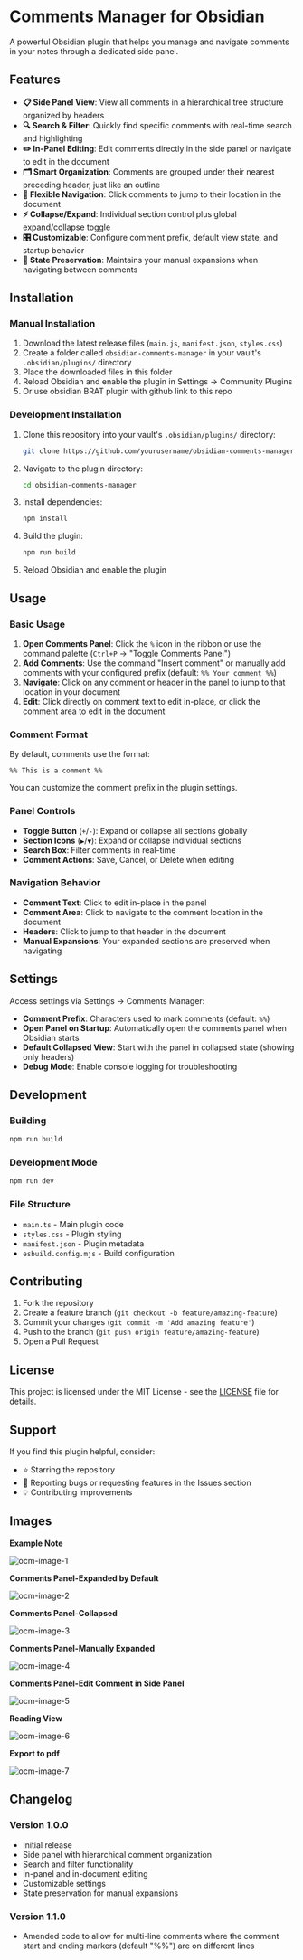 # Comments Manager for Obsidian

A powerful Obsidian plugin that helps you manage and navigate comments in your notes through a dedicated side panel.

## Features

- **📋 Side Panel View**: View all comments in a hierarchical tree structure organized by headers
- **🔍 Search & Filter**: Quickly find specific comments with real-time search and highlighting
- **✏️ In-Panel Editing**: Edit comments directly in the side panel or navigate to edit in the document
- **🗂️ Smart Organization**: Comments are grouped under their nearest preceding header, just like an outline
- **🔄 Flexible Navigation**: Click comments to jump to their location in the document
- **⚡ Collapse/Expand**: Individual section control plus global expand/collapse toggle
- **🎛️ Customizable**: Configure comment prefix, default view state, and startup behavior
- **💾 State Preservation**: Maintains your manual expansions when navigating between comments

## Installation

### Manual Installation

1. Download the latest release files (`main.js`, `manifest.json`, `styles.css`)
2. Create a folder called `obsidian-comments-manager` in your vault's `.obsidian/plugins/` directory
3. Place the downloaded files in this folder
4. Reload Obsidian and enable the plugin in Settings → Community Plugins
5. Or use obsidian BRAT plugin with github link to this repo

### Development Installation

1. Clone this repository into your vault's `.obsidian/plugins/` directory:
   ```bash
   git clone https://github.com/yourusername/obsidian-comments-manager.git
   ```
2. Navigate to the plugin directory:
   ```bash
   cd obsidian-comments-manager
   ```
3. Install dependencies:
   ```bash
   npm install
   ```
4. Build the plugin:
   ```bash
   npm run build
   ```
5. Reload Obsidian and enable the plugin

## Usage

### Basic Usage

1. **Open Comments Panel**: Click the `%` icon in the ribbon or use the command palette (`Ctrl+P` → "Toggle Comments Panel")
2. **Add Comments**: Use the command "Insert comment" or manually add comments with your configured prefix (default: `%% Your comment %%`)
3. **Navigate**: Click on any comment or header in the panel to jump to that location in your document
4. **Edit**: Click directly on comment text to edit in-place, or click the comment area to edit in the document

### Comment Format

By default, comments use the format:
```
%% This is a comment %%
```

You can customize the comment prefix in the plugin settings.

### Panel Controls

- **Toggle Button** (`+`/`-`): Expand or collapse all sections globally
- **Section Icons** (`▶`/`▼`): Expand or collapse individual sections
- **Search Box**: Filter comments in real-time
- **Comment Actions**: Save, Cancel, or Delete when editing

### Navigation Behavior

- **Comment Text**: Click to edit in-place in the panel
- **Comment Area**: Click to navigate to the comment location in the document
- **Headers**: Click to jump to that header in the document
- **Manual Expansions**: Your expanded sections are preserved when navigating

## Settings

Access settings via Settings → Comments Manager:

- **Comment Prefix**: Characters used to mark comments (default: `%%`)
- **Open Panel on Startup**: Automatically open the comments panel when Obsidian starts
- **Default Collapsed View**: Start with the panel in collapsed state (showing only headers)
- **Debug Mode**: Enable console logging for troubleshooting

## Development

### Building

```bash
npm run build
```

### Development Mode

```bash
npm run dev
```

### File Structure

- `main.ts` - Main plugin code
- `styles.css` - Plugin styling
- `manifest.json` - Plugin metadata
- `esbuild.config.mjs` - Build configuration

## Contributing

1. Fork the repository
2. Create a feature branch (`git checkout -b feature/amazing-feature`)
3. Commit your changes (`git commit -m 'Add amazing feature'`)
4. Push to the branch (`git push origin feature/amazing-feature`)
5. Open a Pull Request

## License

This project is licensed under the MIT License - see the [LICENSE](LICENSE) file for details.

## Support

If you find this plugin helpful, consider:
- ⭐ Starring the repository
- 🐛 Reporting bugs or requesting features in the Issues section
- 💡 Contributing improvements

## Images

**Example Note**

![ocm-image-1](https://github.com/user-attachments/assets/df507278-c1da-4e32-83c4-c014d072b0e1)

**Comments Panel-Expanded by Default**

![ocm-image-2](https://github.com/user-attachments/assets/2d9d1355-ca0c-48cc-b3a9-604e56f8de03)

**Comments Panel-Collapsed**

![ocm-image-3](https://github.com/user-attachments/assets/b7d1f21e-0e1d-44ca-9be0-bc7379c2f463)

**Comments Panel-Manually Expanded**

![ocm-image-4](https://github.com/user-attachments/assets/6647de02-2b54-4fae-aae7-872fda07965e)

**Comments Panel-Edit Comment in Side Panel**

![ocm-image-5](https://github.com/user-attachments/assets/63a38a4d-994e-4e40-85df-3f81ac52f89d)

**Reading View**

![ocm-image-6](https://github.com/user-attachments/assets/d6edad67-d087-48a1-b88e-8f78e6ff5334)

**Export to pdf**

![ocm-image-7](https://github.com/user-attachments/assets/55958ce0-e9ad-4c96-8d10-1f8e97f7cb7e)

## Changelog

### Version 1.0.0
- Initial release
- Side panel with hierarchical comment organization
- Search and filter functionality
- In-panel and in-document editing
- Customizable settings
- State preservation for manual expansions

### Version 1.1.0
- Amended code to allow for multi-line comments where the comment start and ending markers (default "%%") are on different lines

